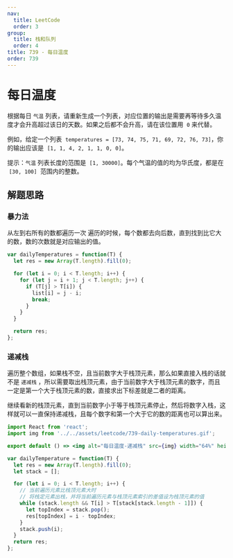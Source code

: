 ```yaml
---
nav:
  title: LeetCode
  order: 3
group:
  title: 栈和队列
  order: 4
title: 739 - 每日温度
order: 739
---
```


# 每日温度

根据每日 `气温` 列表，请重新生成一个列表，对应位置的输出是需要再等待多久温度才会升高超过该日的天数。如果之后都不会升高，请在该位置用  `0` 来代替。

例如，给定一个列表  `temperatures = [73, 74, 75, 71, 69, 72, 76, 73]`，你的输出应该是  `[1, 1, 4, 2, 1, 1, 0, 0]`。

提示：`气温` 列表长度的范围是  `[1, 30000]`。每个气温的值的均为华氏度，都是在  `[30, 100]`  范围内的整数。

## 解题思路

### 暴力法

从左到右所有的数都遍历一次
遍历的时候，每个数都去向后数，直到找到比它大的数，数的次数就是对应输出的值。

```js
var dailyTemperatures = function(T) {
  let res = new Array(T.length).fill(0);

  for (let i = 0; i < T.length; i++) {
    for (let j = i + 1; j < T.length; j++) {
      if (T[j] > T[i]) {
        list[i] = j - i;
        break;
      }
    }
  }

  return res;
};
```

### 递减栈

遍历整个数组，如果栈不空，且当前数字大于栈顶元素，那么如果直接入栈的话就不是 `递减栈` ，所以需要取出栈顶元素，由于当前数字大于栈顶元素的数字，而且一定是第一个大于栈顶元素的数，直接求出下标差就是二者的距离。

继续看新的栈顶元素，直到当前数字小于等于栈顶元素停止，然后将数字入栈，这样就可以一直保持递减栈，且每个数字和第一个大于它的数的距离也可以算出来。

```jsx | inline
import React from 'react';
import img from '../../assets/leetcode/739-daily-temperatures.gif';

export default () => <img alt="每日温度-递减栈" src={img} width="64%" height="64%" />;
```

```js
var dailyTemperature = function(T) {
  let res = new Array(T.length).fill(0);
  let stack = [];

  for (let i = 0; i < T.length; i++) {
    // 当前遍历元素比栈顶元素大时
    // 将栈定元素出栈，并将当前遍历元素与栈顶元素索引的差值设为栈顶元素的值
    while (stack.length && T[i] > T[stack[stack.length - 1]]) {
      let topIndex = stack.pop();
      res[topIndex] = i - topIndex;
    }
    stack.push(i);
  }
  return res;
};
```
